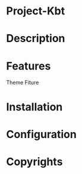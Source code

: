 # Project-Kbt

# Description
# Features
  Theme
  Fiture
# Installation
# Configuration
# Copyrights
